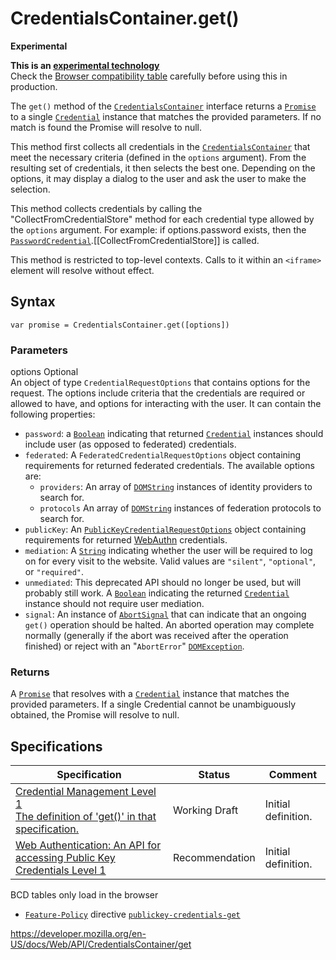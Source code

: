 # CredentialsContainer.get()

**Experimental**

**This is an [experimental technology](https://developer.mozilla.org/en-US/docs/MDN/Guidelines/Conventions_definitions#experimental)**  
Check the [Browser compatibility table](#browser_compatibility) carefully before using this in production.

The `get()` method of the [`CredentialsContainer`](../credentialscontainer) interface returns a [`Promise`](https://developer.mozilla.org/en-US/docs/Web/JavaScript/Reference/Global_Objects/Promise) to a single [`Credential`](../credential) instance that matches the provided parameters. If no match is found the Promise will resolve to null.

This method first collects all credentials in the [`CredentialsContainer`](../credentialscontainer) that meet the necessary criteria (defined in the `options` argument). From the resulting set of credentials, it then selects the best one. Depending on the options, it may display a dialog to the user and ask the user to make the selection.

This method collects credentials by calling the "CollectFromCredentialStore" method for each credential type allowed by the `options` argument. For example: if options.password exists, then the [`PasswordCredential`](../passwordcredential).\[\[CollectFromCredentialStore\]\] is called.

This method is restricted to top-level contexts. Calls to it within an `<iframe>` element will resolve without effect.

## Syntax

    var promise = CredentialsContainer.get([options])

### Parameters

options <span class="badge inline optional">Optional</span>  
An object of type <span class="page-not-created">`CredentialRequestOptions`</span> that contains options for the request. The options include criteria that the credentials are required or allowed to have, and options for interacting with the user. It can contain the following properties:

- `password`: a [`Boolean`](https://developer.mozilla.org/en-US/docs/Web/JavaScript/Reference/Global_Objects/Boolean) indicating that returned [`Credential`](../credential) instances should include user (as opposed to federated) credentials.
- `federated`: A <span class="page-not-created">`FederatedCredentialRequestOptions`</span> object containing requirements for returned federated credentials. The available options are:
  - `providers`: An array of [`DOMString`](../domstring) instances of identity providers to search for.
  - `protocols` An array of [`DOMString`](../domstring) instances of federation protocols to search for.
- `publicKey`: An [`PublicKeyCredentialRequestOptions`](../publickeycredentialrequestoptions) object containing requirements for returned [WebAuthn](../web_authentication_api) credentials.
- `mediation`: A [`String`](https://developer.mozilla.org/en-US/docs/Web/JavaScript/Reference/Global_Objects/String) indicating whether the user will be required to log on for every visit to the website. Valid values are `"silent"`, `"optional"`, or `"required"`.
- `unmediated`: <span class="icon deprecated" viewbox="0 0 100 100" xmlns="http://www.w3.org/2000/svg" role="img"> This deprecated API should no longer be used, but will probably still work. </span> A [`Boolean`](https://developer.mozilla.org/en-US/docs/Web/JavaScript/Reference/Global_Objects/Boolean) indicating the returned [`Credential`](../credential) instance should not require user mediation.
- `signal`: An instance of [`AbortSignal`](../abortsignal) that can indicate that an ongoing `get()` operation should be halted. An aborted operation may complete normally (generally if the abort was received after the operation finished) or reject with an "`AbortError`" [`DOMException`](../domexception).

### Returns

A [`Promise`](https://developer.mozilla.org/en-US/docs/Web/JavaScript/Reference/Global_Objects/Promise) that resolves with a [`Credential`](../credential) instance that matches the provided parameters. If a single Credential cannot be unambiguously obtained, the Promise will resolve to null.

## Specifications

<table><thead><tr class="header"><th>Specification</th><th>Status</th><th>Comment</th></tr></thead><tbody><tr class="odd"><td><a href="https://w3c.github.io/webappsec-credential-management/#dom-credentialscontainer-get">Credential Management Level 1<br />
<span class="small">The definition of 'get()' in that specification.</span></a></td><td><span class="spec-wd">Working Draft</span></td><td>Initial definition.</td></tr><tr class="even"><td><a href="https://w3c.github.io/webauthn/">Web Authentication: An API for accessing Public Key Credentials Level 1</a></td><td><span class="spec-rec">Recommendation</span></td><td>Initial definition.</td></tr></tbody></table>

BCD tables only load in the browser

- [`Feature-Policy`](https://developer.mozilla.org/en-US/docs/Web/HTTP/Headers/Feature-Policy) directive [`publickey-credentials-get`](https://developer.mozilla.org/en-US/docs/Web/HTTP/Headers/Feature-Policy/publickey-credentials-get)

<a href="https://developer.mozilla.org/en-US/docs/Web/API/CredentialsContainer/get" class="_attribution-link">https://developer.mozilla.org/en-US/docs/Web/API/CredentialsContainer/get</a>
